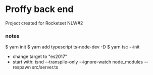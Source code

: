 # Proffy back end
Project created for Rocketset NLW#2

### notes
$ yarn init
$ yarn add typescript ts-node-dev -D
$ yarn tsc --init 

- change target to "es2017"
- start with: tsnd --transpile-only --ignore-watch node_modules --respawn src/server.ts